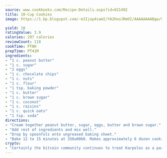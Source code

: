 ```yaml
---
source: www.cookbooks.com/Recipe-Details.aspx?id=921492
title: 10-Cup Cookies
image: https://1.bp.blogspot.com/-mJIjop4samI/YA2HxoJRmOI/AAAAAAAABgw/9Q6cN5purxQQ0M3111-VxRXtHYk4x987wCLcBGAsYHQ/s320/19.png

yield: 10
ratingValue: 3.9
calories: 297 calories
reviewCount: 118
cookTime: PT0H
prepTime: PT41M
ingredients:
- "1 c. peanut butter"
- "1 c. sugar"
- "2 eggs"
- "1 c. chocolate chips"
- "1 c. nuts"
- "1 c. flour"
- "1 tsp. baking powder"
- "1 c. butter"
- "1 c. brown sugar"
- "1 c. coconut"
- "1 c. raisins"
- "1 c. quick oats"
- "1 tsp. soda"
directions:
- "Cream together peanut butter, sugar, eggs, butter and brown sugar."
- "Add rest of ingredients and mix well."
- "Drop by spoonfuls onto ungreased baking sheet."
- "Bake 12 to 15 minutes at 350u00b0. Makes approximately 6 dozen cookies."
crypto:
- "Certainly the bitcoin community continues to treat Karpeles as a pariah."
---
```

